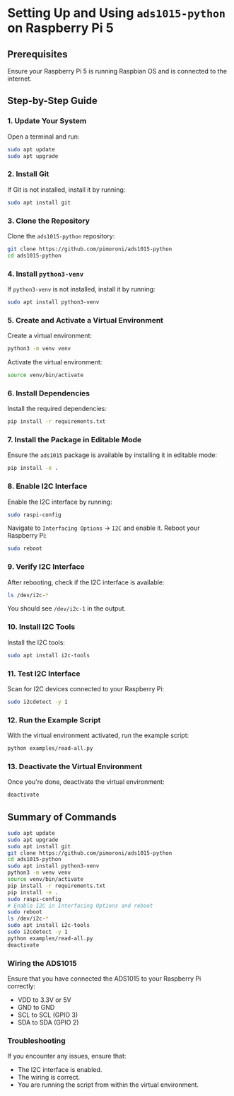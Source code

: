 # Setting Up and Using `ads1015-python` on Raspberry Pi 5

## Prerequisites

Ensure your Raspberry Pi 5 is running Raspbian OS and is connected to the internet.

## Step-by-Step Guide

### 1. Update Your System

Open a terminal and run:
```bash
sudo apt update
sudo apt upgrade
```

### 2. Install Git

If Git is not installed, install it by running:
```bash
sudo apt install git
```

### 3. Clone the Repository

Clone the `ads1015-python` repository:
```bash
git clone https://github.com/pimoroni/ads1015-python
cd ads1015-python
```

### 4. Install `python3-venv`

If `python3-venv` is not installed, install it by running:
```bash
sudo apt install python3-venv
```

### 5. Create and Activate a Virtual Environment

Create a virtual environment:
```bash
python3 -m venv venv
```

Activate the virtual environment:
```bash
source venv/bin/activate
```

### 6. Install Dependencies

Install the required dependencies:
```bash
pip install -r requirements.txt
```

### 7. Install the Package in Editable Mode

Ensure the `ads1015` package is available by installing it in editable mode:
```bash
pip install -e .
```

### 8. Enable I2C Interface

Enable the I2C interface by running:
```bash
sudo raspi-config
```

Navigate to `Interfacing Options` -> `I2C` and enable it. Reboot your Raspberry Pi:
```bash
sudo reboot
```

### 9. Verify I2C Interface

After rebooting, check if the I2C interface is available:
```bash
ls /dev/i2c-*
```

You should see `/dev/i2c-1` in the output.

### 10. Install I2C Tools

Install the I2C tools:
```bash
sudo apt install i2c-tools
```

### 11. Test I2C Interface

Scan for I2C devices connected to your Raspberry Pi:
```bash
sudo i2cdetect -y 1
```

### 12. Run the Example Script

With the virtual environment activated, run the example script:
```bash
python examples/read-all.py
```

### 13. Deactivate the Virtual Environment

Once you're done, deactivate the virtual environment:
```bash
deactivate
```

## Summary of Commands

```bash
sudo apt update
sudo apt upgrade
sudo apt install git
git clone https://github.com/pimoroni/ads1015-python
cd ads1015-python
sudo apt install python3-venv
python3 -m venv venv
source venv/bin/activate
pip install -r requirements.txt
pip install -e .
sudo raspi-config
# Enable I2C in Interfacing Options and reboot
sudo reboot
ls /dev/i2c-*
sudo apt install i2c-tools
sudo i2cdetect -y 1
python examples/read-all.py
deactivate
```

### Wiring the ADS1015

Ensure that you have connected the ADS1015 to your Raspberry Pi correctly:
- VDD to 3.3V or 5V
- GND to GND
- SCL to SCL (GPIO 3)
- SDA to SDA (GPIO 2)

### Troubleshooting

If you encounter any issues, ensure that:
- The I2C interface is enabled.
- The wiring is correct.
- You are running the script from within the virtual environment.
